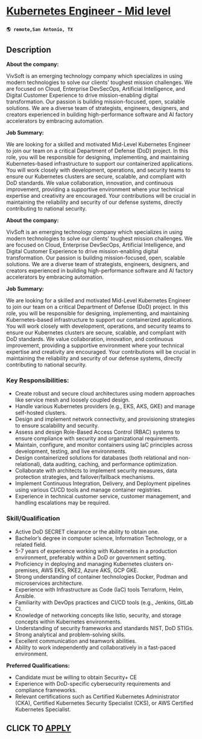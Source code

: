 # [Kubernetes Engineer - Mid level](https://www.remotewlb.com/apply/kubernetes-engineer-mid-level)  
###  
#### `🌎 remote,San Antonio, TX`  

## Description

 **About the company:**

VivSoft is an emerging technology company which specializes in using modern technologies to solve our clients' toughest mission challenges. We are focused on Cloud, Enterprise DevSecOps, Artificial Intelligence, and Digital Customer Experience to drive mission-enabling digital transformation. Our passion is building mission-focused, open, scalable solutions. We are a diverse team of strategists, engineers, designers, and creators experienced in building high-performance software and AI factory accelerators by embracing automation.

  

 **Job Summary:**

We are looking for a skilled and motivated Mid-Level Kubernetes Engineer to join our team on a critical Department of Defense (DoD) project. In this role, you will be responsible for designing, implementing, and maintaining Kubernetes-based infrastructure to support our containerized applications. You will work closely with development, operations, and security teams to ensure our Kubernetes clusters are secure, scalable, and compliant with DoD standards. We value collaboration, innovation, and continuous improvement, providing a supportive environment where your technical expertise and creativity are encouraged. Your contributions will be crucial in maintaining the reliability and security of our defense systems, directly contributing to national security.

  

**About the company:**

VivSoft is an emerging technology company which specializes in using modern technologies to solve our clients' toughest mission challenges. We are focused on Cloud, Enterprise DevSecOps, Artificial Intelligence, and Digital Customer Experience to drive mission-enabling digital transformation. Our passion is building mission-focused, open, scalable solutions. We are a diverse team of strategists, engineers, designers, and creators experienced in building high-performance software and AI factory accelerators by embracing automation.

  

 **Job Summary:**

We are looking for a skilled and motivated Mid-Level Kubernetes Engineer to join our team on a critical Department of Defense (DoD) project. In this role, you will be responsible for designing, implementing, and maintaining Kubernetes-based infrastructure to support our containerized applications. You will work closely with development, operations, and security teams to ensure our Kubernetes clusters are secure, scalable, and compliant with DoD standards. We value collaboration, innovation, and continuous improvement, providing a supportive environment where your technical expertise and creativity are encouraged. Your contributions will be crucial in maintaining the reliability and security of our defense systems, directly contributing to national security.

  

### Key Responsibilities:

* Create robust and secure cloud architectures using modern approaches like service mesh and loosely coupled design.
* Handle various Kubernetes providers (e.g., EKS, AKS, GKE) and manage self-hosted clusters.
* Design and implement network connectivity, and provisioning strategies to ensure scalability and security.
* Assess and design Role-Based Access Control (RBAC) systems to ensure compliance with security and organizational requirements.
* Maintain, configure, and monitor containers using IaC principles across development, testing, and live environments.
* Design containerized solutions for databases (both relational and non-relational), data auditing, caching, and performance optimization.
* Collaborate with architects to implement security measures, data protection strategies, and failover/failback mechanisms.
* Implement Continuous Integration, Delivery, and Deployment pipelines using various CI/CD tools and manage container registries.
* Experience in technical customer service, customer management, and handling escalations may be required.

  

### Skill/Qualification

* Active DoD SECRET clearance or the ability to obtain one. 
* Bachelor’s degree in computer science, Information Technology, or a related field. 
* 5-7 years of experience working with Kubernetes in a production environment, preferably within a DoD or government setting. 
* Proficiency in deploying and managing Kubernetes clusters on-premises, AWS EKS, RKE2, Azure AKS, GCP GKE. 
* Strong understanding of container technologies Docker, Podman and microservices architecture. 
* Experience with Infrastructure as Code (IaC) tools Terraform, Helm, Ansible. 
* Familiarity with DevOps practices and CI/CD tools (e.g., Jenkins, GitLab CI. 
* Knowledge of networking concepts like Istio, security, and storage concepts within Kubernetes environments. 
* Understanding of security frameworks and standards NIST, DoD STIGs. 
* Strong analytical and problem-solving skills. 
* Excellent communication and teamwork abilities. 
* Ability to work independently and collaboratively in a fast-paced environment. 

  

**Preferred Qualifications:**

* Candidate must be willing to obtain Security+ CE 
* Experience with DoD-specific cybersecurity requirements and compliance frameworks. 
* Relevant certifications such as Certified Kubernetes Administrator (CKA), Certified Kubernetes Security Specialist (CKS), or AWS Certified Kubernetes Specialist. 

  

  
## CLICK TO [APPLY](https://www.remotewlb.com/apply/kubernetes-engineer-mid-level)

